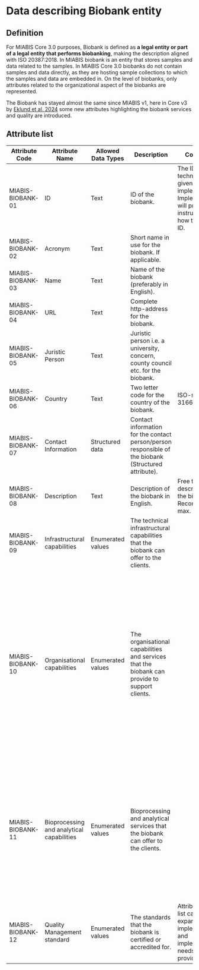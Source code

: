 # Data describing Biobank entity

## Definition
For MIABIS Core 3.0 purposes, Biobank is defined as **a legal entity or part of a legal entity that performs biobanking**, making the description aligned with ISO 20387:2018. In MIABIS biobank is an entity that stores samples and data related to the samples. In MIABIS Core 3.0 biobanks do not contain samples and data directly, as they are hosting sample collections to which the samples and data are embedded in. On the level of biobanks, only attributes related to the organizational aspect of the biobanks are represented.

The Biobank has stayed almost the same since MIABIS v1, here in Core v3 by [Eklund et al. 2024](https://doi.org/10.1089/bio.2023.0074) some new attributes highlighting the biobank services and quality are introduced. 

## Attribute list

| Attribute Code | Attribute Name | Allowed Data Types | Description | Constraints| Allowed Values |
|---|---|---|---|---|---|
| MIABIS-BIOBANK-01 | ID | Text | ID of the biobank.|The ID is technical and given by the implementation. Implementation will provide instructions on how to form the ID.
| MIABIS-BIOBANK-02 | Acronym | Text | Short name in use for the biobank. If applicable.|
| MIABIS-BIOBANK-03 | Name | Text | Name of the biobank (preferably in English).|
| MIABIS-BIOBANK-04 | URL | Text | Complete http-address for the biobank.|
| MIABIS-BIOBANK-05 | Juristic Person | Text | Juristic person i.e. a university, concern, county council etc. for the biobank.|
| MIABIS-BIOBANK-06 | Country | Text | Two letter code for the country of the biobank.|ISO-standard 3166 alpha2.
| MIABIS-BIOBANK-07 | Contact Information | Structured data | Contact information for the contact person/person responsible of the biobank (Structured attribute).| | [MIABIS-BIOBANK-07](https://github.com/BBMRI-ERIC/miabis/blob/master/Structured-data-and-lists.md#contact-information)
| MIABIS-BIOBANK-08 | Description | Text | Description of the biobank in English.|Free text description of the biobank. Recommendation max. 2000 char.
| MIABIS-BIOBANK-09 | Infrastructural capabilities | Enumerated values | The technical infrastructural capabilities that the biobank can offer to the clients. | | Sample storage, Data storage, Biosafety abilities.
| MIABIS-BIOBANK-10 | Organisational capabilities | Enumerated values | The organisational capabilities and services that the biobank can provide to support clients.| | Recontact with donors, Facilitating clinical trials, Setting up prospective collections, Access to omics data, Access to laboratory analysis data, Access to donors'clinical data, Access to pathology archive, Access to radiology archive, Access to national medical registries, Other
| MIABIS-BIOBANK-11 | Bioprocessing and analytical capabilities | Enumerated values | Bioprocessing and analytical services that the biobank can offer to the clients. | | Biochemical analyses, Genomics, Nucleic acid extraction, Proteomics, Metabolomics, Histology, Cell-lines processing, Virology, Sample processing, Sample shipping, Sample quality control services, Other
| MIABIS-BIOBANK-12 | Quality Management standard | Enumerated values | The standards that the biobank is certified or accredited for. | Attribute value list can be expanded by the implementation, and implementation needs to verify provided data. | ISO 20387, ISO 9001, Other |
